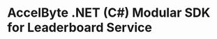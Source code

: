 [//]: # (This code is generated by tool. DO NOT EDIT.)

# AccelByte .NET (C#) Modular SDK for Leaderboard Service